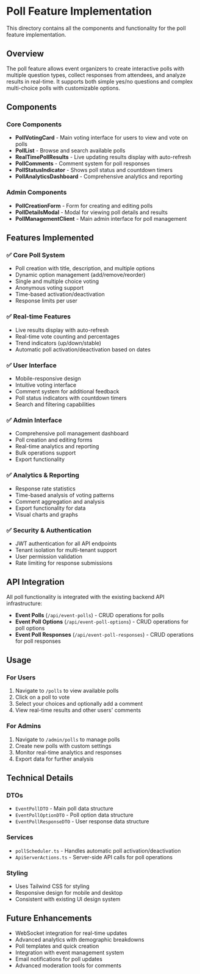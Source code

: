 # Poll Feature Implementation

This directory contains all the components and functionality for the poll feature implementation.

## Overview

The poll feature allows event organizers to create interactive polls with multiple question types, collect responses from attendees, and analyze results in real-time. It supports both simple yes/no questions and complex multi-choice polls with customizable options.

## Components

### Core Components

- **PollVotingCard** - Main voting interface for users to view and vote on polls
- **PollList** - Browse and search available polls
- **RealTimePollResults** - Live updating results display with auto-refresh
- **PollComments** - Comment system for poll responses
- **PollStatusIndicator** - Shows poll status and countdown timers
- **PollAnalyticsDashboard** - Comprehensive analytics and reporting

### Admin Components

- **PollCreationForm** - Form for creating and editing polls
- **PollDetailsModal** - Modal for viewing poll details and results
- **PollManagementClient** - Main admin interface for poll management

## Features Implemented

### ✅ Core Poll System
- Poll creation with title, description, and multiple options
- Dynamic option management (add/remove/reorder)
- Single and multiple choice voting
- Anonymous voting support
- Time-based activation/deactivation
- Response limits per user

### ✅ Real-time Features
- Live results display with auto-refresh
- Real-time vote counting and percentages
- Trend indicators (up/down/stable)
- Automatic poll activation/deactivation based on dates

### ✅ User Interface
- Mobile-responsive design
- Intuitive voting interface
- Comment system for additional feedback
- Poll status indicators with countdown timers
- Search and filtering capabilities

### ✅ Admin Interface
- Comprehensive poll management dashboard
- Poll creation and editing forms
- Real-time analytics and reporting
- Bulk operations support
- Export functionality

### ✅ Analytics & Reporting
- Response rate statistics
- Time-based analysis of voting patterns
- Comment aggregation and analysis
- Export functionality for data
- Visual charts and graphs

### ✅ Security & Authentication
- JWT authentication for all API endpoints
- Tenant isolation for multi-tenant support
- User permission validation
- Rate limiting for response submissions

## API Integration

All poll functionality is integrated with the existing backend API infrastructure:

- **Event Polls** (`/api/event-polls`) - CRUD operations for polls
- **Event Poll Options** (`/api/event-poll-options`) - CRUD operations for poll options
- **Event Poll Responses** (`/api/event-poll-responses`) - CRUD operations for poll responses

## Usage

### For Users
1. Navigate to `/polls` to view available polls
2. Click on a poll to vote
3. Select your choices and optionally add a comment
4. View real-time results and other users' comments

### For Admins
1. Navigate to `/admin/polls` to manage polls
2. Create new polls with custom settings
3. Monitor real-time analytics and responses
4. Export data for further analysis

## Technical Details

### DTOs
- `EventPollDTO` - Main poll data structure
- `EventPollOptionDTO` - Poll option data structure
- `EventPollResponseDTO` - User response data structure

### Services
- `pollScheduler.ts` - Handles automatic poll activation/deactivation
- `ApiServerActions.ts` - Server-side API calls for poll operations

### Styling
- Uses Tailwind CSS for styling
- Responsive design for mobile and desktop
- Consistent with existing UI design system

## Future Enhancements

- WebSocket integration for real-time updates
- Advanced analytics with demographic breakdowns
- Poll templates and quick creation
- Integration with event management system
- Email notifications for poll updates
- Advanced moderation tools for comments





